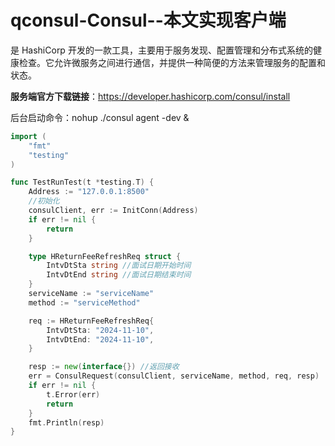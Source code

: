 # qconsul-Consul--本文实现客户端

是 HashiCorp 开发的一款工具，主要用于服务发现、配置管理和分布式系统的健康检查。它允许微服务之间进行通信，并提供一种简便的方法来管理服务的配置和状态。

**服务端官方下载链接**：https://developer.hashicorp.com/consul/install

后台启动命令：nohup ./consul agent -dev &



```go
import (
	"fmt"
	"testing"
)

func TestRunTest(t *testing.T) {
	Address := "127.0.0.1:8500"
	//初始化
	consulClient, err := InitConn(Address)
	if err != nil {
		return
	}

	type HReturnFeeRefreshReq struct {
		IntvDtSta string //面试日期开始时间
		IntvDtEnd string //面试日期结束时间
	}
	serviceName := "serviceName"
	method := "serviceMethod"

	req := HReturnFeeRefreshReq{
		IntvDtSta: "2024-11-10",
		IntvDtEnd: "2024-11-10",
	}

	resp := new(interface{}) //返回接收
	err = ConsulRequest(consulClient, serviceName, method, req, resp)
	if err != nil {
		t.Error(err)
		return
	}
	fmt.Println(resp)
}
```

